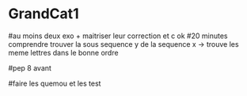 # GrandCat1

#au moins deux exo + maitriser leur correction et c ok
#20 minutes comprendre trouver la sous sequence y de la sequence x -> trouve les meme lettres dans le bonne ordre


#pep 8 avant

#faire les quemou et les test





 
